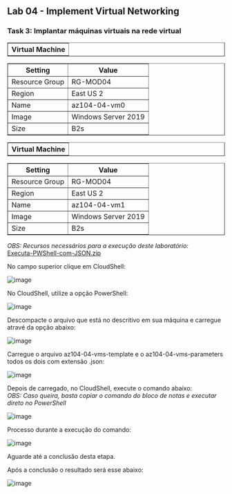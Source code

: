 <h2>Lab 04 - Implement Virtual Networking</h2>
 
<h3>Task 3: Implantar máquinas virtuais na rede virtual</h3>

<table border="1">    
  <tr>
    <th colspan="1">Virtual Machine</th> 
</table>

<table border="1">    
  <tr>
    <th colspan="1">Setting</th>  	              
    <th colspan="2">Value</th>
  </tr>
<td>Resource Group</td>
    <td>RG-MOD04</td>
  </tr>
  <tr>
    <td>Region </td>
    <td>East US 2</td>
  </tr>
  <tr>
    <td>Name</td>
    <td>az104-04-vm0</td>
  </tr>
  <tr>
    <td>Image</td>
    <td>Windows Server 2019</td>
  </tr>
   <tr>
    <td>Size</td>
    <td>B2s</td>
  </tr>
 </table> 
 
<table border="1">    
  <tr>
    <th colspan="1">Virtual Machine</th> 
</table>

<table border="1">    
  <tr>
    <th colspan="1">Setting</th>  	              
    <th colspan="2">Value</th>
  </tr>
<td>Resource Group</td>
    <td>RG-MOD04</td>
  </tr>
  <tr>
    <td>Region </td>
    <td>East US 2</td>
  </tr>
  <tr>
    <td>Name</td>
    <td>az104-04-vm1</td>
  </tr>
  <tr>
    <td>Image</td>
    <td>Windows Server 2019</td>
  </tr>
   <tr>
    <td>Size</td>
    <td>B2s</td>
  </tr>
 </table>
 
 <i>OBS: Recursos necessários para a execução deste laboratório: </i></br>
 [Executa-PWShell-com-JSON.zip](https://github.com/paulorock2505/Microsoft-Azure-Jobs/files/9586497/Executa-PWShell-com-JSON.zip)

 
 No campo superior clique em CloudShell: 

![image](https://user-images.githubusercontent.com/107069287/190706658-d628aa72-6108-4b54-9e4b-9c0b96ef1c63.png)

No CloudShell, utilize a opção PowerShell: 

![image](https://user-images.githubusercontent.com/107069287/190706886-375b4d71-0055-4fc2-bf3d-261b7fc90ccc.png)

Descompacte o arquivo que está no descritivo em sua máquina e carregue atravé da opção abaixo: 

![image](https://user-images.githubusercontent.com/107069287/190708962-88139799-6eb0-48ef-a294-8df950b4c52c.png)

Carregue o arquivo az104-04-vms-template e o az104-04-vms-parameters todos os dois com extensão .json: 

![image](https://user-images.githubusercontent.com/107069287/190709198-b5b94479-a1e2-4d8a-8c06-6c4eecd368c7.png)

Depois de carregado, no CloudShell, execute o comando abaixo: <br>
<i>OBS: Caso queira, basta copiar o comando do bloco de notas e executar direto no PowerShell</i>

![image](https://user-images.githubusercontent.com/107069287/190707903-989bcc58-9d2e-4c44-993f-e8ccdc1d51a1.png)

Processo durante a execução do comando: 

![image](https://user-images.githubusercontent.com/107069287/190709680-867366cb-7577-468a-beca-3a88a5730f30.png)

Aguarde até a conclusão desta etapa. 

Após a conclusão o resultado será esse abaixo: 

![image](https://user-images.githubusercontent.com/107069287/190710129-e2948946-ef66-46a9-9b10-9d46ea731c1e.png)









 
